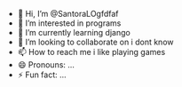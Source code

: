 - 👋 Hi, I’m @SantoraLOgfdfaf
- 👀 I’m interested in programs
- 🌱 I’m currently learning django
- 💞️ I’m looking to collaborate on i dont know
- 📫 How to reach me i like playing games
- 😄 Pronouns: ...
- ⚡ Fun fact: ...

<!---
SantoraLOgfdfaf/SantoraLOgfdfaf is a ✨ special ✨ repository because its `README.md` (this file) appears on your GitHub profile.
You can click the Preview link to take a look at your changes.
--->
